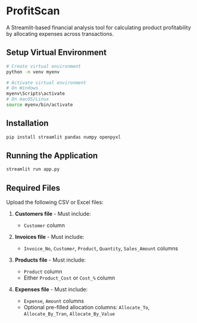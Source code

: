 # ProfitScan

A Streamlit-based financial analysis tool for calculating product profitability by allocating expenses across transactions.

## Setup Virtual Environment

```bash
# Create virtual environment
python -m venv myenv

# Activate virtual environment
# On Windows
myenv\Scripts\activate
# On macOS/Linux
source myenv/bin/activate
```

## Installation

```bash
pip install streamlit pandas numpy openpyxl
```

## Running the Application

```bash
streamlit run app.py
```

## Required Files

Upload the following CSV or Excel files:

1. **Customers file** - Must include:

   - `Customer` column

2. **Invoices file** - Must include:

   - `Invoice_No`, `Customer`, `Product`, `Quantity`, `Sales_Amount` columns

3. **Products file** - Must include:

   - `Product` column
   - Either `Product_Cost` or `Cost_%` column

4. **Expenses file** - Must include:
   - `Expense`, `Amount` columns
   - Optional pre-filled allocation columns: `Allocate_To`, `Allocate_By_Tran`, `Allocate_By_Value`
